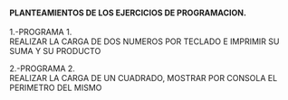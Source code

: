 <img src=""><br>

<B>PLANTEAMIENTOS DE LOS EJERCICIOS DE PROGRAMACION.</B> <BR><BR>
1.-PROGRAMA 1.<br>
REALIZAR LA CARGA DE DOS NUMEROS POR TECLADO E IMPRIMIR SU SUMA Y SU PRODUCTO

2.-PROGRAMA 2.<br>
REALIZAR LA CARGA DE UN CUADRADO, MOSTRAR POR CONSOLA EL PERIMETRO DEL MISMO
